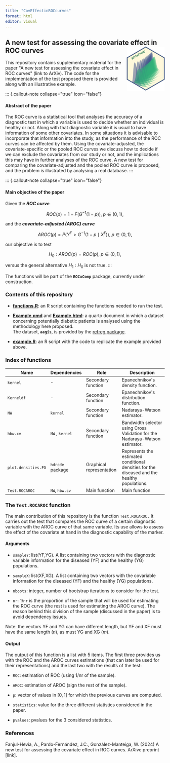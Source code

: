 ```yaml
---
title: "CovEffectinROCcurves"
format: html
editor: visual
---
```


## A new test for assessing the covariate effect in ROC curves <img src="fig/logo_ROCxComp.png" align="right" width="120" height="139"/>

This repository contains supplementary material for the paper "A new test for assessing the covariate effect in ROC curves" (link to ArXiv). The code for the implementation of the test proposed there is provided along with an illustrative example.

::: {.callout-note collapse="true" icon="false"}
#### Abstract of the paper

The ROC curve is a statistical tool that analyses the accuracy of a diagnostic test in which a variable is used to decide whether an individual is healthy or not. Along with that diagnostic variable it is usual to have information of some other covariates. In some situations it is advisable to incorporate that information into the study, as the performance of the ROC curves can be affected by them. Using the covariate-adjusted, the covariate-specific or the pooled ROC curves we discuss how to decide if we can exclude the covariates from our study or not, and the implications this may have in further analyses of the ROC curve. A new test for comparing the covariate-adjusted and the pooled ROC curve is proposed, and the problem is illustrated by analysing a real database.
:::

::: {.callout-note collapse="true" icon="false"}
#### Main objective of the paper

Given the ***ROC curve***

$$ROC(p) = 1- F(G^{-1}(1-p)), \;  p\in (0,1),$$

and the ***covariate-adjusted (AROC) curve***

$$AROC(p) = P(Y^F>  G^{-1}(1-p\mid X^F)), \; p \in (0,1),$$

our objective is to test

$$H_0: AROC(p)=ROC(p), \; p \in (0,1),$$

versus the general alternative $H_1: H_0$ is not true.
:::

The functions will be part of the **`ROCxComp`** package, currently under construction.

### Contents of this repository

-   [**functions.R**](functions.R): an R script containing the functions needed to run the test.

-   [**Example.qmd**](Example.qmd) and [**Example.html**](Example.html): a quarto document in which a dataset concerning potentially diabetic patients is analysed using the methodology here proposed.\
    The dataset, **`aegis`**, is provided by the [refreg package](https://cran.r-project.org/web/packages/refreg/index.html).

-   [**example.R**](example.R): an R script with the code to replicate the example provided above.

### Index of functions

| Name | Dependencies | Role | Description |
|------------------|------------------|------------------|------------------|
| `kernel` | \- | Secondary function | Epanechnikov's density function. |
| `Kerneldf` | \- | Secondary function | Epanechnikov's distribution function. |
| `NW` | `kernel` | Secondary function | Nadaraya-Watson estimator. |
| `hbw.cv` | `NW` , `kernel` | Secondary function | Bandwidth selector using Cross Validation for the Nadaraya-Watson estimator. |
| `plot.densities.FG` | `hdrcde` package | Graphical representation | Represents the estimated conditional densities for the diseased and the healthy populations. |
| `Test.ROCAROC` | `NW`, `hbw.cv` | Main function | Main function |

### The `Test.ROCAROC` function

The main contribution of this repository is the function `Test.ROCAROC.` It carries out the test that compares the ROC curve of a certain diagnostic variable with the AROC curve of that same variable. Its use allows to assess the effect of the covariate at hand in the diagnostic capability of the marker.

#### Arguments

-   `sampleY`: list(YF,YG). A list containing two vectors with the diagnostic variable information for the diseased (YF) and the healthy (YG) populations.

-   `sampleX`: list(XF,XG). A list containing two vectors with the covariable information for the diseased (YF) and the healthy (YG) populations.

-   `nboots`: integer, number of bootstrap iterations to consider for the test.

-   `nr`: 1/`nr` is the proportion of the sample that will be used for estimating the ROC curve (the rest is used for estimating the AROC curve). The reason behind this division of the sample (discussed in the paper) is to avoid dependency issues.

Note: the vectors YF and YG can have different length, but YF and XF must have the same length ($n$), as must YG and XG ($m$).

#### Output

The output of this function is a list with 5 items. The first three provides us with the ROC and the AROC curves estimations (that can later be used for their representations) and the last two with the results of the test:

-   `ROC`: estimation of ROC (using 1/nr of the sample).

-   `AROC`: estimation of AROC (sign the rest of the sample).

-   `p`: vector of values in $[0,1]$ for which the previous curves are computed.

-   `statistics`: value for the three different statistics considered in the paper.

-   `pvalues`: pvalues for the 3 considered statistics.

### References

Fanjul-Hevia, A., Pardo-Fernández, J.C., González-Manteiga, W. (2024) A new test for assessing the covariate effect in ROC curves. ArXive preprint \[link\].
